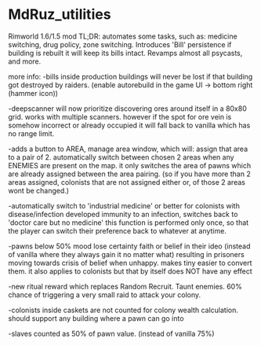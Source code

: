 # MdRuz_utilities
Rimworld 1.6/1.5 mod
TL;DR: automates some tasks, such as: medicine switching, drug policy, zone switching. Introduces 'Bill' persistence if building is rebuilt it will keep its bills intact. Revamps almost all psycasts, and more.

more info:
-bills inside production buildings will never be lost if that building got destroyed by raiders. (enable autorebuild in the game UI -> bottom right (hammer icon))

-deepscanner will now prioritize discovering ores around itself in a 80x80 grid. works with multiple scanners.
however if the spot for ore vein is somehow incorrect or already occupied it will fall back to vanilla which has no range limit.

-adds a button to AREA, manage area window, which will:
assign that area to a pair of 2.
automatically switch between chosen 2 areas when any ENEMIES are present on the map.
it only switches the area of pawns which are already assigned between the area pairing. (so if you have more than 2 areas assigned, colonists that are not assigned either or, of those 2 areas wont be changed.)

-automatically switch to 'industrial medicine' or better for colonists with disease/infection
developed immunity to an infection, switches back to 'doctor care but no medicine'
this function is performed only once, so that the player can switch their preference back to whatever at anytime.

-pawns below 50% mood lose certainty faith or belief in their ideo (instead of vanilla where they always gain it no matter what)
resulting in prisoners moving towards crisis of belief when unhappy. makes tiny easier to convert them.
it also applies to colonists but that by itself does NOT have any effect

-new ritual reward which replaces Random Recruit. Taunt enemies. 60% chance of triggering a very small raid to attack your colony.

-colonists inside caskets are not counted for colony wealth calculation. should support any building where a pawn can go into

-slaves counted as 50% of pawn value. (instead of vanilla 75%)

